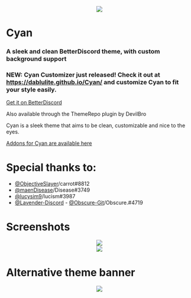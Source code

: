<div align='center'>
<img src="https://github.com/DaBluLite/Cyan/blob/master/cyan-addon-banner.png?raw=true"/>
</div>

# Cyan

### A sleek and clean BetterDiscord theme, with custom background support

### NEW: Cyan Customizer just released! Check it out at https://dablulite.github.io/Cyan/ and customize Cyan to fit your style easily.

[Get it on BetterDiscord](https://betterdiscord.app/theme/Cyan)

Also available through the ThemeRepo plugin by DevilBro

Cyan is a sleek theme that aims to be clean, customizable and nice to the eyes.

[Addons for Cyan are available here](https://github.com/DaBluLite/Cyan/tree/master/Addons)

# Special thanks to:
* [@ObjectiveSlayer](https://github.com/ObjectiveSlayer)/carrot#8812
* [@maenDisease](https://github.com/maenDisease)/Disease#3749 
* [@lucysim9](https://github.com/lucysim9)/lucism#3987
* [@Lavender-Discord](https://github.com/Lavender-Discord) - [@Obscure-Git](https://github.com/Obscure-Git)/Obscure.#4719

# Screenshots
<div align='center'>
<img src="https://github.com/DaBluLite/Cyan/blob/master/screenshots/cyan-screenshot-1.png?raw=true"/>
</div>
<div align='center'>
<img src="https://github.com/DaBluLite/Cyan/blob/master/screenshots/cyan-screenshot-2.png?raw=true"/>
</div>

# Alternative theme banner
<div align='center'>
<img src="https://github.com/DaBluLite/Cyan/blob/master/cyan-addon-banner-alt.png?raw=true"/>
</div>
